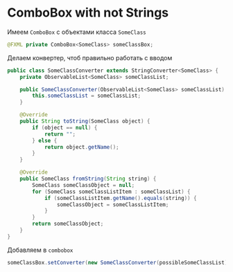 # ComboBox with not Strings

Имеем `ComboBox` с объектами класса `SomeClass`
```java
@FXML private ComboBox<SomeClass> someClassBox;
```

Делаем конвертер, чтоб правильно работать с вводом
```java
public class SomeClassConverter extends StringConverter<SomeClass> {
    private ObservableList<SomeClass> someClassList;

    public SomeClassConverter(ObservableList<SomeClass> someClassList) {
        this.someClassList = someClassList;
    }

    @Override
    public String toString(SomeClass object) {
        if (object == null) {
            return "";
        } else {
            return object.getName();
        }
    }

    @Override
    public SomeClass fromString(String string) {
        SomeClass someClassObject = null;
        for (SomeClass someClassListItem : someClassList) {
            if (someClassListItem.getName().equals(string)) {
                someClassObject = someClassListItem;
            }
        }
        return someClassObject;
    }
}
```
Добавляем в `combobox`
```java
someClassBox.setConverter(new SomeClassConverter(possibleSomeClassList));
```